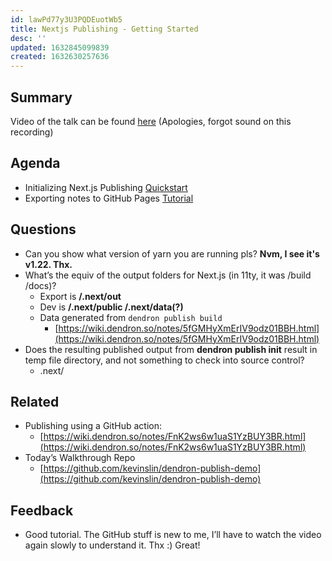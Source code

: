 ```yaml
---
id: lawPd77y3U3PQDEuotWb5
title: Nextjs Publishing - Getting Started
desc: ''
updated: 1632845099839
created: 1632630257636
---
```


## Summary

Video of the talk can be found [here](https://www.youtube.com/watch?v=UfZgSN8w9UM&t=9s) (Apologies, forgot sound on this recording)

## Agenda
- Initializing Next.js Publishing [Quickstart](https://wiki.dendron.so/notes/e5st4LFLtIwwbQmC6JBaF.html)
- Exporting notes to GitHub Pages [Tutorial](https://wiki.dendron.so/notes/yg3EL1x9fEe4NMqxUC3jP.html)

## Questions
* Can you show what version of yarn you are running pls? **Nvm, I see it's v1.22. Thx.**
* What’s the equiv of the output folders for Next.js (in 11ty, it was /build /docs)?
    - Export is **/.next/out**
    - Dev is **/.next/public /.next/data(?)**
    - Data generated from `dendron publish build`
        * [https://wiki.dendron.so/notes/5fGMHyXmErIV9odz01BBH.html](https://wiki.dendron.so/notes/5fGMHyXmErIV9odz01BBH.html)
* Does the resulting published output from **dendron publish init** result in temp file directory, and not something to check into source control?
    - .next/

## Related
* Publishing using a GitHub action:
    - [https://wiki.dendron.so/notes/FnK2ws6w1uaS1YzBUY3BR.html](https://wiki.dendron.so/notes/FnK2ws6w1uaS1YzBUY3BR.html)
* Today’s Walkthrough Repo
    - [https://github.com/kevinslin/dendron-publish-demo](https://github.com/kevinslin/dendron-publish-demo)

## Feedback
* Good tutorial. The GitHub stuff is new to me, I’ll have to watch the video again slowly to understand it. Thx :) Great!
